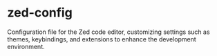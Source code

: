 # zed-config
Configuration file for the Zed code editor, customizing settings such as themes, keybindings, and extensions to enhance the development environment.
